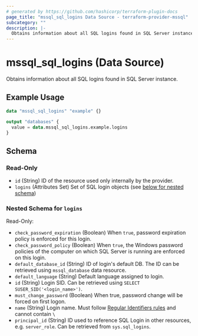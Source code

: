 ```yaml
---
# generated by https://github.com/hashicorp/terraform-plugin-docs
page_title: "mssql_sql_logins Data Source - terraform-provider-mssql"
subcategory: ""
description: |-
  Obtains information about all SQL logins found in SQL Server instance.
---
```


# mssql_sql_logins (Data Source)

Obtains information about all SQL logins found in SQL Server instance.

## Example Usage

```terraform
data "mssql_sql_logins" "example" {}

output "databases" {
  value = data.mssql_sql_logins.example.logins
}
```

<!-- schema generated by tfplugindocs -->
## Schema

### Read-Only

- `id` (String) ID of the resource used only internally by the provider.
- `logins` (Attributes Set) Set of SQL login objects (see [below for nested schema](#nestedatt--logins))

<a id="nestedatt--logins"></a>
### Nested Schema for `logins`

Read-Only:

- `check_password_expiration` (Boolean) When `true`, password expiration policy is enforced for this login.
- `check_password_policy` (Boolean) When `true`, the Windows password policies of the computer on which SQL Server is running are enforced on this login.
- `default_database_id` (String) ID of login's default DB. The ID can be retrieved using `mssql_database` data resource.
- `default_language` (String) Default language assigned to login.
- `id` (String) Login SID. Can be retrieved using `SELECT SUSER_SID('<login_name>')`.
- `must_change_password` (Boolean) When true, password change will be forced on first logon.
- `name` (String) Login name. Must follow [Regular Identifiers rules](https://docs.microsoft.com/en-us/sql/relational-databases/databases/database-identifiers#rules-for-regular-identifiers) and cannot contain `\ `
- `principal_id` (String) ID used to reference SQL Login in other resources, e.g. `server_role`. Can be retrieved from `sys.sql_logins`.
